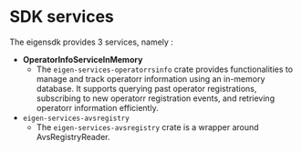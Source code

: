 # SDK services

The eigensdk provides 3 services, namely :

- **OperatorInfoServiceInMemory**
  - The `eigen-services-operatorrsinfo` crate provides functionalities to manage and track operatorr information using an in-memory database. It supports querying past operator registrations, subscribing to new operatorr registration events, and retrieving operatorr information efficiently.
- `eigen-services-avsregistry`
  - The `eigen-services-avsregistry` crate is a wrapper around AvsRegistryReader.
